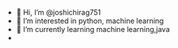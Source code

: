 - 👋 Hi, I’m @joshichirag751
- 👀 I’m interested in python, machine learning
- 🌱 I’m currently learning machine learning,java
- 

<!---
joshichirag751/joshichirag751 is a ✨ special ✨ repository because its `README.md` (this file) appears on your GitHub profile.
You can click the Preview link to take a look at your changes.
--->
